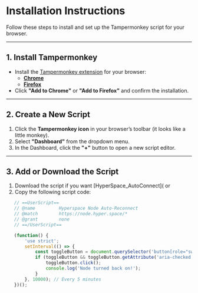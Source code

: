 # Installation Instructions

Follow these steps to install and set up the Tampermonkey script for your browser.

---

## 1. Install Tampermonkey

- Install the [Tampermonkey extension](https://www.tampermonkey.net/) for your browser:
  - **[Chrome](https://chromewebstore.google.com/detail/tampermonkey/dhdgffkkebhmkfjojejmpbldmpobfkfo)**
  - **[Firefox](https://addons.mozilla.org/en-US/firefox/addon/tampermonkey/)**
- Click **"Add to Chrome"** or **"Add to Firefox"** and confirm the installation.

---

## 2. Create a New Script

1. Click the **Tampermonkey icon** in your browser’s toolbar (it looks like a little monkey).
2. Select **"Dashboard"** from the dropdown menu.
3. In the Dashboard, click the **"+"** button to open a new script editor.

---

## 3. Add or Download the Script
1. Download the script if you want [HyperSpace_AutoConnect]( or
2. Copy the following script code:
   
```javascript
   // ==UserScript==
   // @name         Hyperspace Node Auto-Reconnect
   // @match        https://node.hyper.space/*
   // @grant        none
   // ==/UserScript==

   (function() {
       'use strict';
       setInterval(() => {
           const toggleButton = document.querySelector('button[role="switch"]');
           if (toggleButton && toggleButton.getAttribute('aria-checked') === 'false') {
               toggleButton.click();
               console.log('Node turned back on!');
           }
       }, 10000); // Every 5 minutes
   })();

